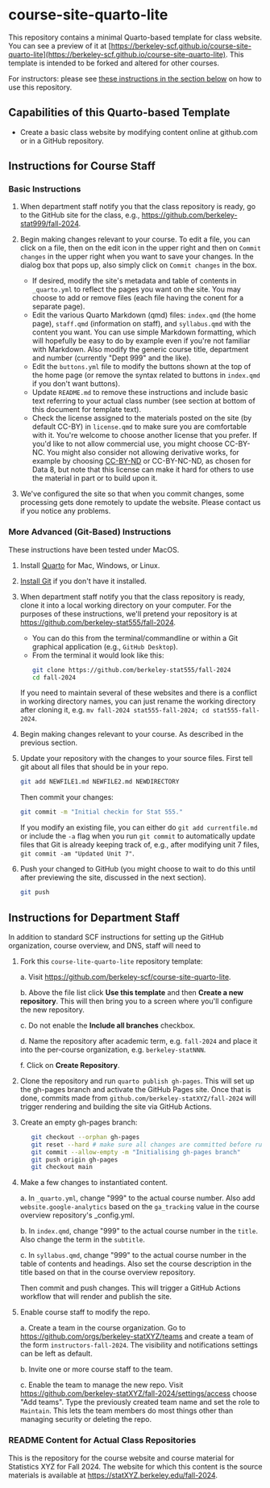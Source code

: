 # course-site-quarto-lite

This repository contains a minimal Quarto-based template for class website. You can see a preview of it at [https://berkeley-scf.github.io/course-site-quarto-lite](https://berkeley-scf.github.io/course-site-quarto-lite). This template is intended to be forked and altered for other courses.

For instructors: please see [these instructions in the section below](https://github.com/berkeley-scf/course-site-quarto-lite#instructions-for-course-staff) on how to use this repository.


## Capabilities of this Quarto-based Template

- Create a basic class website by modifying content online at github.com or in a GitHub repository.


## Instructions for Course Staff

### Basic Instructions 

1. When department staff notify you that the class repository is ready, go to the GitHub site for the class, e.g., https://github.com/berkeley-stat999/fall-2024.

2. Begin making changes relevant to your course. To edit a file, you can click on a file, then on the edit icon in the upper right and then on `Commit changes` in the upper right when you want to save your changes. In the dialog box that pops up, also simply click on `Commit changes` in the box.
   - If desired, modify the site's metadata and table of contents in `_quarto.yml` to reflect the pages you want on the site. You may choose to add or remove files (each file having the conent for a separate page). 
   - Edit the various Quarto Markdown (qmd) files: `index.qmd` (the home page), `staff.qmd` (information on staff), and `syllabus.qmd` with the content you want. You can use simple Markdown formatting, which will hopefully be easy to do by example even if you're not familiar with Markdown. Also modify the generic course title, department and number (currently "Dept 999" and the like).
   - Edit the `buttons.yml` file to modify the buttons shown at the top of the home page (or remove the syntax related to buttons in `index.qmd` if you don't want buttons). 
   - Update `README.md` to remove these instructions and include basic text referring to your actual class number (see section at bottom of this document for template text).
   - Check the license assigned to the materials posted on the site (by default CC-BY) in `license.qmd` to make sure you are comfortable with it. You're welcome to choose another license that you prefer. If you'd like to not allow commercial use, you might choose CC-BY-NC. You might also consider not allowing derivative works, for example by choosing [CC-BY-ND](https://creativecommons.org/licenses/by-nd/4.0/deed.en) or CC-BY-NC-ND, as chosen for Data 8, but note that this license can make it hard for others to use the material in part or to build upon it. 

3. We've configured the site so that when you commit changes, some processing gets done remotely to update the website. Please contact us if you notice any problems.

### More Advanced (Git-Based) Instructions

These instructions have been tested under MacOS.

1. Install [Quarto](https://quarto.org/docs/get-started) for Mac, Windows, or Linux.

2. [Install Git](https://git-scm.com/downloads) if you don't have it installed.

3. When department staff notify you that the class repository is ready, clone it into a local working directory on your computer. For the purposes of these instructions, we'll pretend your repository is at https://github.com/berkeley-stat555/fall-2024.
   - You can do this from the terminal/commandline or within a Git graphical application (e.g., `GitHub Desktop`).
   - From the terminal it would look like this:
     ```bash
     git clone https://github.com/berkeley-stat555/fall-2024
     cd fall-2024
     ```
   If you need to maintain several of these websites and there is a conflict in working directory names, you can just rename the working directory after cloning it, e.g. `mv fall-2024 stat555-fall-2024; cd stat555-fall-2024`.


4. Begin making changes relevant to your course. As described in the previous section.

5. Update your repository with the changes to your source files. First tell git about all files that should be in your repo.

   ```bash
   git add NEWFILE1.md NEWFILE2.md NEWDIRECTORY
   ```

   Then commit your changes:
   ```bash
   git commit -m "Initial checkin for Stat 555."
   ```

   If you modify an existing file, you can either do `git add currentfile.md` or include the `-a` flag when you run `git commit` to automatically update files that Git is already keeping track of, e.g., after modifying unit 7 files, `git commit -am "Updated Unit 7"`.

6. Push your changed to GitHub (you might choose to wait to do this until after previewing the site, discussed in the next section).

   ```bash
   git push
   ```

## Instructions for Department Staff

In addition to standard SCF instructions for setting up the GitHub organization, course overview, and DNS, staff will need to 

1. Fork this `course-lite-quarto-lite` repository template:

   a. Visit https://github.com/berkeley-scf/course-site-quarto-lite.

   b. Above the file list click **Use this template** and then **Create a new repository**. This will then bring you to a screen where you'll configure the new repository.

   c. Do not enable the **Include all branches** checkbox.

   d. Name the repository after academic term, e.g. `fall-2024` and place it into the per-course organization, e.g. `berkeley-statNNN`.

   f. Click on **Create Repository**.

2. Clone the repository and run `quarto publish gh-pages`. This will set up the gh-pages branch and activate the GitHub Pages site. Once that is done, commits made from `github.com/berkeley-statXYZ/fall-2024` will trigger rendering and building the site via GitHub Actions.

3. Create an empty gh-pages branch:
   ```bash
      git checkout --orphan gh-pages
      git reset --hard # make sure all changes are committed before running this!
      git commit --allow-empty -m "Initialising gh-pages branch"
      git push origin gh-pages
      git checkout main
      ```

4. Make a few changes to instantiated content.

   a. In `_quarto.yml`, change "999" to the actual course number. Also add `website.google-analytics` based on the `ga_tracking` value in the course overview repository's _config.yml.

   b. In `index.qmd`, change "999" to the actual course number in the `title`. Also change the term in the `subtitle`.

   c. In `syllabus.qmd`, change "999" to the actual course number in the table of contents and headings. Also set the course description in the title based on that in the course overview repository.

   Then commit and push changes. This will trigger a GitHub Actions workflow that will render and publish the site.


5. Enable course staff to modify the repo.

   a. Create a team in the course organization. Go to https://github.com/orgs/berkeley-statXYZ/teams and create a team of the form `instructors-fall-2024`. The visibility and notifications settings can be left as default.

   b. Invite one or more course staff to the team.

   c. Enable the team to manage the new repo. Visit https://github.com/berkeley-statXYZ/fall-2024/settings/access choose "Add teams". Type the previously created team name and set the role to `Maintain`. This lets the team members do most things other than managing security or deleting the repo.

### README Content for Actual Class Repositories

This is the repository for the course website and course material for Statistics XYZ for Fall 2024. 
The website for which this content is the source materials is available at <https://statXYZ.berkeley.edu/fall-2024>.

